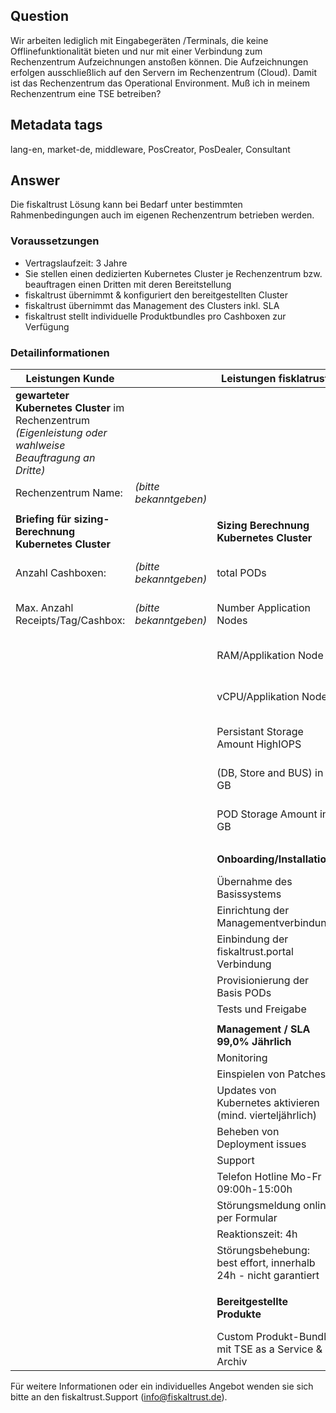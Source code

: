 ## Question

Wir arbeiten lediglich mit Eingabegeräten /Terminals, die keine Offlinefunktionalität bieten und nur mit einer Verbindung zum Rechenzentrum Aufzeichnungen anstoßen können. Die Aufzeichnungen erfolgen ausschließlich auf den Servern im Rechenzentrum (Cloud). Damit ist das Rechenzentrum das Operational Environment. Muß ich in meinem Rechenzentrum eine TSE betreiben?

## Metadata tags

lang-en, market-de, middleware, PosCreator, PosDealer, Consultant

## Answer

Die fiskaltrust Lösung kann bei Bedarf unter bestimmten Rahmenbedingungen auch im eigenen Rechenzentrum betrieben werden.

### Voraussetzungen

- Vertragslaufzeit: 3 Jahre 
- Sie stellen einen dedizierten Kubernetes Cluster je Rechenzentrum bzw. beauftragen einen Dritten mit deren Bereitstellung
- fiskaltrust übernimmt & konfiguriert den bereitgestellten Cluster
- fiskaltrust übernimmt das Management des Clusters inkl. SLA
- fiskaltrust stellt individuelle Produktbundles pro Cashboxen zur Verfügung

### Detailinformationen

| Leistungen Kunde                                             |                        | Leistungen fisklatrust                                       |                           | Kosten                        |
| ------------------------------------------------------------ | ---------------------- | ------------------------------------------------------------ | ------------------------- | ----------------------------- |
| **gewarteter  Kubernetes Cluster** im Rechenzentrum *(Eigenleistung oder wahlweise  Beauftragung an Dritte)* |                        |                                                              |                           | unbekannt                     |
| Rechenzentrum  Name:                                         | *(bitte bekanntgeben)* |                                                              |                           |                               |
|                                                              |                        |                                                              |                           |                               |
| **Briefing  für sizing-Berechnung Kubernetes Cluster**       |                        | **Sizing Berechnung Kubernetes Cluster**                     |                           | keine                         |
| Anzahl  Cashboxen:                                           | *(bitte bekanntgeben)* | total PODs                                                   | *(wird von ft ermittelt)* |                               |
| Max. Anzahl Receipts/Tag/Cashbox:                            | *(bitte bekanntgeben)* | Number Application Nodes                                     | *(wird von ft ermittelt)* |                               |
|                                                              |                        | RAM/Applikation Node                                         | *(wird von ft ermittelt)* |                               |
|                                                              |                        | vCPU/Applikation Node                                        | *(wird von ft ermittelt)* |                               |
|                                                              |                        | Persistant  Storage Amount HighIOPS                          | *(wird von ft ermittelt)* |                               |
|                                                              |                        | (DB,  Store and BUS) in GB                                   | *(wird von ft ermittelt)* |                               |
|                                                              |                        | POD  Storage Amount in GB                                    | *(wird von ft ermittelt)* |                               |
|                                                              |                        |                                                              |                           |                               |
|                                                              |                        | **Onboarding/Installation**                                  |                           | einmalige Kosten              |
|                                                              |                        | Übernahme des  Basissystems                                  |                           |                               |
|                                                              |                        | Einrichtung der  Managementverbindung                        |                           |                               |
|                                                              |                        | Einbindung der  fiskaltrust.portal Verbindung                |                           |                               |
|                                                              |                        | Provisionierung der  Basis PODs                              |                           |                               |
|                                                              |                        | Tests und Freigabe                                           |                           |                               |
|                                                              |                        |                                                              |                           |                               |
|                                                              |                        | **Management / SLA 99,0% Jährlich**                          |                           | monatliche Kosten             |
|                                                              |                        | Monitoring                                                   |                           |                               |
|                                                              |                        | Einspielen von Patches                                       |                           |                               |
|                                                              |                        | Updates von Kubernetes  aktivieren (mind. vierteljährlich)   |                           |                               |
|                                                              |                        | Beheben von Deployment  issues                               |                           |                               |
|                                                              |                        | Support                                                      |                           |                               |
|                                                              |                        | Telefon Hotline Mo-Fr  09:00h-15:00h                         |                           |                               |
|                                                              |                        | Störungsmeldung online per  Formular                         |                           |                               |
|                                                              |                        | Reaktionszeit: 4h                                            |                           |                               |
|                                                              |                        | Störungsbehebung: best effort,  innerhalb 24h - nicht garantiert |                           |                               |
|                                                              |                        |                                                              |                           |                               |
|                                                              |                        | **Bereitgestellte Produkte**                                 |                           | monatliche Kosten pro Cashbox |
|                                                              |                        | Custom Produkt-Bundle mit TSE as a Service  & Archiv         |                           |                               |

Für weitere Informationen oder ein individuelles Angebot wenden sie sich bitte an den fiskaltrust.Support (info@fiskaltrust.de).